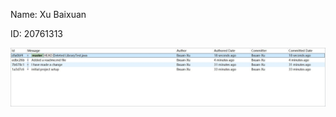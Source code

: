 Name: Xu Baixuan

ID: 20761313

![image](https://github.com/TonyXu12138/comp3111-lab1-2022f/blob/master/COMP3111_Lab1.jpg)
